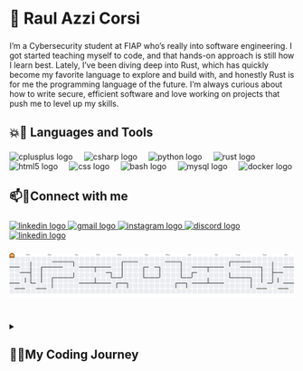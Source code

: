 <h1 align="left">🦀 Raul Azzi Corsi</h1>

###

<p align="left">I’m a Cybersecurity student at FIAP who’s really into software engineering. I got started teaching myself to code, and that hands-on approach is still how I learn best. Lately, I’ve been diving deep into Rust, which has quickly become my favorite language to explore and build with, and honestly Rust is for me the programming language of the future. I’m always curious about how to write secure, efficient software and love working on projects that push me to level up my skills.</p>

###

<h2 align="left">💥🔨 Languages and Tools</h2>

###

<div align="left">
  <img src="https://cdn.jsdelivr.net/gh/devicons/devicon/icons/cplusplus/cplusplus-original.svg" height="50" alt="cplusplus logo"  />
  <img width="12" />
  <img src="https://cdn.jsdelivr.net/gh/devicons/devicon/icons/csharp/csharp-original.svg" height="50" alt="csharp logo"  />
  <img width="12" />
  <img src="https://cdn.jsdelivr.net/gh/devicons/devicon/icons/python/python-original.svg" height="50" alt="python logo"  />
  <img width="12" />
  <img src="https://skillicons.dev/icons?i=rust" height="50" alt="rust logo"  />
  <img width="12" />
  <img src="https://cdn.jsdelivr.net/gh/devicons/devicon/icons/html5/html5-original.svg" height="50" alt="html5 logo"  />
  <img width="12" />
  <img src="https://cdn.jsdelivr.net/gh/devicons/devicon/icons/css3/css3-original.svg" height="50" alt="css logo"  />
  <img width="12" />
  <img src="https://cdn.jsdelivr.net/gh/devicons/devicon/icons/bash/bash-original.svg" height="50" alt="bash logo"  />
  <img width="12" />
  <img src="https://cdn.jsdelivr.net/gh/devicons/devicon/icons/mysql/mysql-original.svg" height="50" alt="mysql logo"  />
  <img width="12" />
  <img src="https://cdn.simpleicons.org/docker/2496ED" height="50" alt="docker logo"  />
</div>

###

<h2 align="left">📫💬Connect with me</h2>

###

<div align="left">
  
  <a href="https://www.linkedin.com/public-profile/settings?lipi=urn%3Ali%3Apage%3Ad_flagship3_profile_self_edit_contact-info%3BKFVaJ10cSsyqBZm9fACzqw%3D%3D" target="_blank">
    <img src="https://img.shields.io/static/v1?message=LinkedIn&logo=linkedin&label=&color=0077B5&logoColor=white&labelColor=&style=for-the-badge" height="25" alt="linkedin logo"  />
  </a>
  <a href="mailto:raul.azzi.corsi@gmail.com" target="_blank">
    <img src="https://img.shields.io/static/v1?message=Gmail&logo=gmail&label=&color=D14836&logoColor=white&labelColor=&style=for-the-badge" height="25" alt="gmail logo"  />
  </a>
  <a href="https://www.instagram.com/_raulac/" target="_blank">
    <img src="https://img.shields.io/static/v1?message=Instagram&logo=instagram&label=&color=E4405F&logoColor=white&labelColor=&style=for-the-badge" height="25" alt="instagram logo"  />
  </a>
  <a href="https://discord.com/users/antizzzz" target="_blank">
    <img src="https://img.shields.io/static/v1?message=Discord&logo=discord&label=&color=7289DA&logoColor=white&labelColor=&style=for-the-badge" height="25" alt="discord logo"  />
  </a>
  <a href="https://open.spotify.com/user/12152577907?si=32f885a7c69245fb" target="_blank">
    <img src="https://img.shields.io/static/v1?message=Spotify&logo=Spotify&label=&color=darkgreen&logoColor=white&labelColor=&style=for-the-badge" height="25" alt="linkedin logo"  />
  </a>
</div>

###


<picture>
  <source media="(prefers-color-scheme: dark)" srcset="https://raw.githubusercontent.com/raulacor/raulacor/output/pacman-contribution-graph-dark.svg">
  <source media="(prefers-color-scheme: light)" srcset="https://raw.githubusercontent.com/raulacor/raulacor/output/pacman-contribution-graph.svg">
  <img alt="pacman contribution graph" src="https://raw.githubusercontent.com/raulacor/raulacor/output/pacman-contribution-graph.svg">
</picture>


#

<details>
  <summary><h2 align="left">👨‍💻My Coding Journey</summary>
    I started my coding journey as a really... really lost filmmaking student who already felt like an extra in his own story. They told me I’d know when I found what I was meant to do, but whoa — NOTHING could have prepared me for how good it felt when I finished my first Python script. From that day on, absolutely nothing could stop me. I instantly quit my filmmaking school and enrolled in a different school, only this time as a cybersecurity student. It was there that I - mostly on my own - learned more python, explored C++, and fell in love with Rust. And all the while, having to deal with Linux classes at college (I honestly will never understand people who actively like Linux). But soon enough, all of this was overshadowed by my desire to dive deeper into the software engineering aspect of cybersecurity. That’s exactly why I applied for a second major in... well, software engineering. But that chapter of my life is still happeing, so I guess you’ll have to wait for the update in a few months.
###
